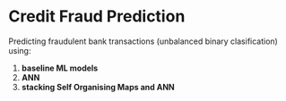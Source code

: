 # Credit Fraud Prediction  

Predicting fraudulent bank transactions (unbalanced binary clasification) using:
1.  __baseline ML models__  
1.  __ANN__ 
1.  __stacking Self Organising Maps and ANN__

